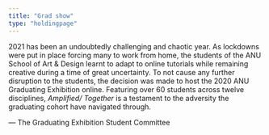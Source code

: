 ```yaml
---
title: "Grad show"
type: "holdingpage"
---
```

2021 has been an undoubtedly challenging and chaotic year. As lockdowns were put in place forcing many to work from home, the students of the ANU School of Art & Design learnt to adapt to online tutorials while remaining creative during a time of great uncertainty. To not cause any further disruption to the students, the decision was made to host the 2020 ANU Graduating Exhibition online.  Featuring over 60 students across twelve disciplines, _Amplified/ Together_ is a testament to the adversity the graduating cohort have navigated through.

— The Graduating Exhibition Student Committee 